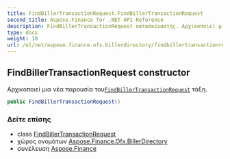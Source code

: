 ```yaml
---
title: FindBillerTransactionRequest.FindBillerTransactionRequest
second_title: Aspose.Finance for .NET API Reference
description: FindBillerTransactionRequest κατασκευαστής. Αρχικοποιεί μια νέα παρουσία τουFindBillerTransactionRequest τάξη.
type: docs
weight: 10
url: /el/net/aspose.finance.ofx.billerdirectory/findbillertransactionrequest/findbillertransactionrequest/
---
```

## FindBillerTransactionRequest constructor

Αρχικοποιεί μια νέα παρουσία του[`FindBillerTransactionRequest`](../) τάξη.

```csharp
public FindBillerTransactionRequest()
```

### Δείτε επίσης

* class [FindBillerTransactionRequest](../)
* χώρος ονομάτων [Aspose.Finance.Ofx.BillerDirectory](../../findbillertransactionrequest/)
* συνέλευση [Aspose.Finance](../../../)


